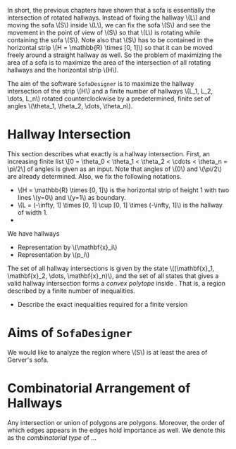 In short, the previous chapters have shown that a sofa is essentially the intersection of rotated hallways. Instead of fixing the hallway \\(L\\) and moving the sofa \\(S\\) inside \\(L\\), we can fix the sofa \\(S\\) and see the movement in the point of view of \\(S\\) so that \\(L\\) is rotating while containing the sofa \\(S\\). Note also that \\(S\\) has to be contained in the horizontal strip \\(H = \mathbb{R} \times \[0, 1\]\\) so that it can be moved freely around a straight hallway as well. So the problem of maximizing the area of a sofa is to maximize the area of the intersection of all rotating hallways and the horizontal strip \\(H\\).

The aim of the software `SofaDesigner` is to maximize the hallway intersection of the strip \\(H\\) and a finite number of hallways \\(L\_1, L\_2, \dots, L\_n\\) rotated counterclockwise by a predetermined, finite set of angles \\(\theta\_1, \theta\_2, \dots, \theta\_n\\).

# Hallway Intersection

This section describes what exactly is a hallway intersection. First, an increasing finite list
\\\[0 = \theta\_0 &lt; \theta\_1 &lt; \theta\_2 &lt; \cdots &lt; \theta\_n = \pi/2\\\]
of angles is given as an input. Note that angles of \\(0\\) and \\(\pi/2\\) are already determined. Also, we fix the following notations.
- \\(H = \mathbb{R} \times \[0, 1\]\\) is the horizontal strip of height 1 with two lines \\(y=0\\) and \\(y=1\\) as boundary.
- \\(L = (-\infty, 1\] \times \[0, 1\] \cup \[0, 1\] \times (-\infty, 1\]\\) is the hallway of width 1.
-

We have hallways
- Representation by \\(\mathbf{x}\_i\\)
- Representation by \\(p\_i\\)

The set of all hallway intersections is given by the state \\((\mathbf{x}\_1, \mathbf{x}\_2, \dots, \mathbf{x}\_n)\\), and the set of all states that gives a valid hallway intersection forms a *convex polytope* inside . That is, a region described by a finite number of inequalities.
- Describe the exact inequalities required for a finite version

# Aims of `SofaDesigner`

We would like to analyze the region where \\(S\\) is at least the area of Gerver's sofa.

# Combinatorial Arrangement of Hallways

Any intersection or union of polygons are polygons. Moreover, the order of which edges appears in the edges hold importance as well. We denote this as the *combinatorial type* of ...
